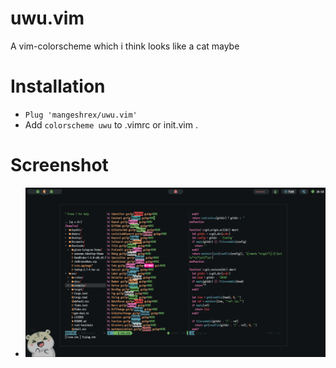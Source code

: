 # uwu.vim
A vim-colorscheme which i think looks like a cat maybe 

# Installation 
- ```Plug 'mangeshrex/uwu.vim' ``` 
- Add ```colorscheme uwu``` to .vimrc or init.vim . 

# Screenshot 
- <img src="assets/uwu.png" alt="uwu colorscheme"> 


